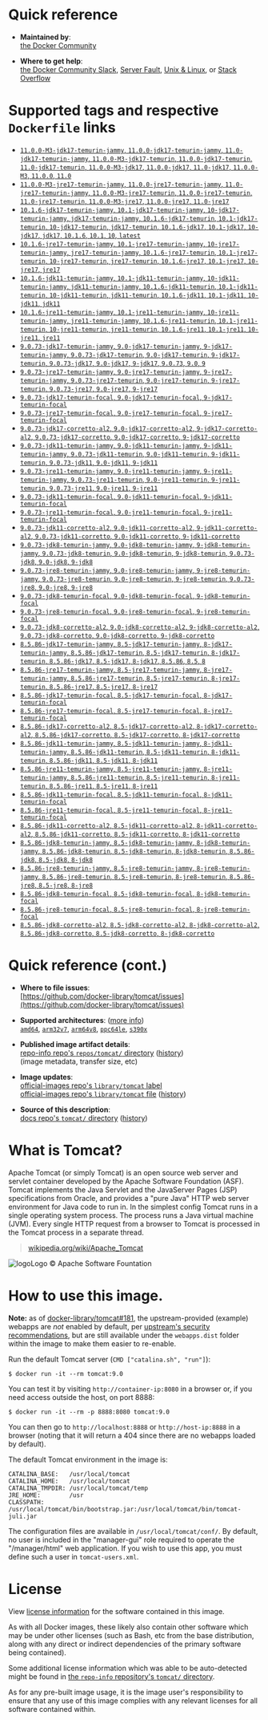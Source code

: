 <!--

********************************************************************************

WARNING:

    DO NOT EDIT "tomcat/README.md"

    IT IS AUTO-GENERATED

    (from the other files in "tomcat/" combined with a set of templates)

********************************************************************************

-->

# Quick reference

-	**Maintained by**:  
	[the Docker Community](https://github.com/docker-library/tomcat)

-	**Where to get help**:  
	[the Docker Community Slack](https://dockr.ly/comm-slack), [Server Fault](https://serverfault.com/help/on-topic), [Unix & Linux](https://unix.stackexchange.com/help/on-topic), or [Stack Overflow](https://stackoverflow.com/help/on-topic)

# Supported tags and respective `Dockerfile` links

-	[`11.0.0-M3-jdk17-temurin-jammy`, `11.0.0-jdk17-temurin-jammy`, `11.0-jdk17-temurin-jammy`, `11.0.0-M3-jdk17-temurin`, `11.0.0-jdk17-temurin`, `11.0-jdk17-temurin`, `11.0.0-M3-jdk17`, `11.0.0-jdk17`, `11.0-jdk17`, `11.0.0-M3`, `11.0.0`, `11.0`](https://github.com/docker-library/tomcat/blob/f86b4075f8da2559db0563e9114061e51a79b52d/11.0/jdk17/temurin-jammy/Dockerfile)
-	[`11.0.0-M3-jre17-temurin-jammy`, `11.0.0-jre17-temurin-jammy`, `11.0-jre17-temurin-jammy`, `11.0.0-M3-jre17-temurin`, `11.0.0-jre17-temurin`, `11.0-jre17-temurin`, `11.0.0-M3-jre17`, `11.0.0-jre17`, `11.0-jre17`](https://github.com/docker-library/tomcat/blob/f86b4075f8da2559db0563e9114061e51a79b52d/11.0/jre17/temurin-jammy/Dockerfile)
-	[`10.1.6-jdk17-temurin-jammy`, `10.1-jdk17-temurin-jammy`, `10-jdk17-temurin-jammy`, `jdk17-temurin-jammy`, `10.1.6-jdk17-temurin`, `10.1-jdk17-temurin`, `10-jdk17-temurin`, `jdk17-temurin`, `10.1.6-jdk17`, `10.1-jdk17`, `10-jdk17`, `jdk17`, `10.1.6`, `10.1`, `10`, `latest`](https://github.com/docker-library/tomcat/blob/58b6dabfaa3c6f1298f75b756703e641e74c944c/10.1/jdk17/temurin-jammy/Dockerfile)
-	[`10.1.6-jre17-temurin-jammy`, `10.1-jre17-temurin-jammy`, `10-jre17-temurin-jammy`, `jre17-temurin-jammy`, `10.1.6-jre17-temurin`, `10.1-jre17-temurin`, `10-jre17-temurin`, `jre17-temurin`, `10.1.6-jre17`, `10.1-jre17`, `10-jre17`, `jre17`](https://github.com/docker-library/tomcat/blob/58b6dabfaa3c6f1298f75b756703e641e74c944c/10.1/jre17/temurin-jammy/Dockerfile)
-	[`10.1.6-jdk11-temurin-jammy`, `10.1-jdk11-temurin-jammy`, `10-jdk11-temurin-jammy`, `jdk11-temurin-jammy`, `10.1.6-jdk11-temurin`, `10.1-jdk11-temurin`, `10-jdk11-temurin`, `jdk11-temurin`, `10.1.6-jdk11`, `10.1-jdk11`, `10-jdk11`, `jdk11`](https://github.com/docker-library/tomcat/blob/58b6dabfaa3c6f1298f75b756703e641e74c944c/10.1/jdk11/temurin-jammy/Dockerfile)
-	[`10.1.6-jre11-temurin-jammy`, `10.1-jre11-temurin-jammy`, `10-jre11-temurin-jammy`, `jre11-temurin-jammy`, `10.1.6-jre11-temurin`, `10.1-jre11-temurin`, `10-jre11-temurin`, `jre11-temurin`, `10.1.6-jre11`, `10.1-jre11`, `10-jre11`, `jre11`](https://github.com/docker-library/tomcat/blob/58b6dabfaa3c6f1298f75b756703e641e74c944c/10.1/jre11/temurin-jammy/Dockerfile)
-	[`9.0.73-jdk17-temurin-jammy`, `9.0-jdk17-temurin-jammy`, `9-jdk17-temurin-jammy`, `9.0.73-jdk17-temurin`, `9.0-jdk17-temurin`, `9-jdk17-temurin`, `9.0.73-jdk17`, `9.0-jdk17`, `9-jdk17`, `9.0.73`, `9.0`, `9`](https://github.com/docker-library/tomcat/blob/57c5b98cf41d9a7461f4c1f3ab36e59a5d7d5ff9/9.0/jdk17/temurin-jammy/Dockerfile)
-	[`9.0.73-jre17-temurin-jammy`, `9.0-jre17-temurin-jammy`, `9-jre17-temurin-jammy`, `9.0.73-jre17-temurin`, `9.0-jre17-temurin`, `9-jre17-temurin`, `9.0.73-jre17`, `9.0-jre17`, `9-jre17`](https://github.com/docker-library/tomcat/blob/57c5b98cf41d9a7461f4c1f3ab36e59a5d7d5ff9/9.0/jre17/temurin-jammy/Dockerfile)
-	[`9.0.73-jdk17-temurin-focal`, `9.0-jdk17-temurin-focal`, `9-jdk17-temurin-focal`](https://github.com/docker-library/tomcat/blob/57c5b98cf41d9a7461f4c1f3ab36e59a5d7d5ff9/9.0/jdk17/temurin-focal/Dockerfile)
-	[`9.0.73-jre17-temurin-focal`, `9.0-jre17-temurin-focal`, `9-jre17-temurin-focal`](https://github.com/docker-library/tomcat/blob/57c5b98cf41d9a7461f4c1f3ab36e59a5d7d5ff9/9.0/jre17/temurin-focal/Dockerfile)
-	[`9.0.73-jdk17-corretto-al2`, `9.0-jdk17-corretto-al2`, `9-jdk17-corretto-al2`, `9.0.73-jdk17-corretto`, `9.0-jdk17-corretto`, `9-jdk17-corretto`](https://github.com/docker-library/tomcat/blob/57c5b98cf41d9a7461f4c1f3ab36e59a5d7d5ff9/9.0/jdk17/corretto-al2/Dockerfile)
-	[`9.0.73-jdk11-temurin-jammy`, `9.0-jdk11-temurin-jammy`, `9-jdk11-temurin-jammy`, `9.0.73-jdk11-temurin`, `9.0-jdk11-temurin`, `9-jdk11-temurin`, `9.0.73-jdk11`, `9.0-jdk11`, `9-jdk11`](https://github.com/docker-library/tomcat/blob/57c5b98cf41d9a7461f4c1f3ab36e59a5d7d5ff9/9.0/jdk11/temurin-jammy/Dockerfile)
-	[`9.0.73-jre11-temurin-jammy`, `9.0-jre11-temurin-jammy`, `9-jre11-temurin-jammy`, `9.0.73-jre11-temurin`, `9.0-jre11-temurin`, `9-jre11-temurin`, `9.0.73-jre11`, `9.0-jre11`, `9-jre11`](https://github.com/docker-library/tomcat/blob/57c5b98cf41d9a7461f4c1f3ab36e59a5d7d5ff9/9.0/jre11/temurin-jammy/Dockerfile)
-	[`9.0.73-jdk11-temurin-focal`, `9.0-jdk11-temurin-focal`, `9-jdk11-temurin-focal`](https://github.com/docker-library/tomcat/blob/57c5b98cf41d9a7461f4c1f3ab36e59a5d7d5ff9/9.0/jdk11/temurin-focal/Dockerfile)
-	[`9.0.73-jre11-temurin-focal`, `9.0-jre11-temurin-focal`, `9-jre11-temurin-focal`](https://github.com/docker-library/tomcat/blob/57c5b98cf41d9a7461f4c1f3ab36e59a5d7d5ff9/9.0/jre11/temurin-focal/Dockerfile)
-	[`9.0.73-jdk11-corretto-al2`, `9.0-jdk11-corretto-al2`, `9-jdk11-corretto-al2`, `9.0.73-jdk11-corretto`, `9.0-jdk11-corretto`, `9-jdk11-corretto`](https://github.com/docker-library/tomcat/blob/57c5b98cf41d9a7461f4c1f3ab36e59a5d7d5ff9/9.0/jdk11/corretto-al2/Dockerfile)
-	[`9.0.73-jdk8-temurin-jammy`, `9.0-jdk8-temurin-jammy`, `9-jdk8-temurin-jammy`, `9.0.73-jdk8-temurin`, `9.0-jdk8-temurin`, `9-jdk8-temurin`, `9.0.73-jdk8`, `9.0-jdk8`, `9-jdk8`](https://github.com/docker-library/tomcat/blob/57c5b98cf41d9a7461f4c1f3ab36e59a5d7d5ff9/9.0/jdk8/temurin-jammy/Dockerfile)
-	[`9.0.73-jre8-temurin-jammy`, `9.0-jre8-temurin-jammy`, `9-jre8-temurin-jammy`, `9.0.73-jre8-temurin`, `9.0-jre8-temurin`, `9-jre8-temurin`, `9.0.73-jre8`, `9.0-jre8`, `9-jre8`](https://github.com/docker-library/tomcat/blob/57c5b98cf41d9a7461f4c1f3ab36e59a5d7d5ff9/9.0/jre8/temurin-jammy/Dockerfile)
-	[`9.0.73-jdk8-temurin-focal`, `9.0-jdk8-temurin-focal`, `9-jdk8-temurin-focal`](https://github.com/docker-library/tomcat/blob/57c5b98cf41d9a7461f4c1f3ab36e59a5d7d5ff9/9.0/jdk8/temurin-focal/Dockerfile)
-	[`9.0.73-jre8-temurin-focal`, `9.0-jre8-temurin-focal`, `9-jre8-temurin-focal`](https://github.com/docker-library/tomcat/blob/57c5b98cf41d9a7461f4c1f3ab36e59a5d7d5ff9/9.0/jre8/temurin-focal/Dockerfile)
-	[`9.0.73-jdk8-corretto-al2`, `9.0-jdk8-corretto-al2`, `9-jdk8-corretto-al2`, `9.0.73-jdk8-corretto`, `9.0-jdk8-corretto`, `9-jdk8-corretto`](https://github.com/docker-library/tomcat/blob/57c5b98cf41d9a7461f4c1f3ab36e59a5d7d5ff9/9.0/jdk8/corretto-al2/Dockerfile)
-	[`8.5.86-jdk17-temurin-jammy`, `8.5-jdk17-temurin-jammy`, `8-jdk17-temurin-jammy`, `8.5.86-jdk17-temurin`, `8.5-jdk17-temurin`, `8-jdk17-temurin`, `8.5.86-jdk17`, `8.5-jdk17`, `8-jdk17`, `8.5.86`, `8.5`, `8`](https://github.com/docker-library/tomcat/blob/d714957148f7f8fafeb023f9d69f86b77d410399/8.5/jdk17/temurin-jammy/Dockerfile)
-	[`8.5.86-jre17-temurin-jammy`, `8.5-jre17-temurin-jammy`, `8-jre17-temurin-jammy`, `8.5.86-jre17-temurin`, `8.5-jre17-temurin`, `8-jre17-temurin`, `8.5.86-jre17`, `8.5-jre17`, `8-jre17`](https://github.com/docker-library/tomcat/blob/d714957148f7f8fafeb023f9d69f86b77d410399/8.5/jre17/temurin-jammy/Dockerfile)
-	[`8.5.86-jdk17-temurin-focal`, `8.5-jdk17-temurin-focal`, `8-jdk17-temurin-focal`](https://github.com/docker-library/tomcat/blob/d714957148f7f8fafeb023f9d69f86b77d410399/8.5/jdk17/temurin-focal/Dockerfile)
-	[`8.5.86-jre17-temurin-focal`, `8.5-jre17-temurin-focal`, `8-jre17-temurin-focal`](https://github.com/docker-library/tomcat/blob/d714957148f7f8fafeb023f9d69f86b77d410399/8.5/jre17/temurin-focal/Dockerfile)
-	[`8.5.86-jdk17-corretto-al2`, `8.5-jdk17-corretto-al2`, `8-jdk17-corretto-al2`, `8.5.86-jdk17-corretto`, `8.5-jdk17-corretto`, `8-jdk17-corretto`](https://github.com/docker-library/tomcat/blob/d714957148f7f8fafeb023f9d69f86b77d410399/8.5/jdk17/corretto-al2/Dockerfile)
-	[`8.5.86-jdk11-temurin-jammy`, `8.5-jdk11-temurin-jammy`, `8-jdk11-temurin-jammy`, `8.5.86-jdk11-temurin`, `8.5-jdk11-temurin`, `8-jdk11-temurin`, `8.5.86-jdk11`, `8.5-jdk11`, `8-jdk11`](https://github.com/docker-library/tomcat/blob/d714957148f7f8fafeb023f9d69f86b77d410399/8.5/jdk11/temurin-jammy/Dockerfile)
-	[`8.5.86-jre11-temurin-jammy`, `8.5-jre11-temurin-jammy`, `8-jre11-temurin-jammy`, `8.5.86-jre11-temurin`, `8.5-jre11-temurin`, `8-jre11-temurin`, `8.5.86-jre11`, `8.5-jre11`, `8-jre11`](https://github.com/docker-library/tomcat/blob/d714957148f7f8fafeb023f9d69f86b77d410399/8.5/jre11/temurin-jammy/Dockerfile)
-	[`8.5.86-jdk11-temurin-focal`, `8.5-jdk11-temurin-focal`, `8-jdk11-temurin-focal`](https://github.com/docker-library/tomcat/blob/d714957148f7f8fafeb023f9d69f86b77d410399/8.5/jdk11/temurin-focal/Dockerfile)
-	[`8.5.86-jre11-temurin-focal`, `8.5-jre11-temurin-focal`, `8-jre11-temurin-focal`](https://github.com/docker-library/tomcat/blob/d714957148f7f8fafeb023f9d69f86b77d410399/8.5/jre11/temurin-focal/Dockerfile)
-	[`8.5.86-jdk11-corretto-al2`, `8.5-jdk11-corretto-al2`, `8-jdk11-corretto-al2`, `8.5.86-jdk11-corretto`, `8.5-jdk11-corretto`, `8-jdk11-corretto`](https://github.com/docker-library/tomcat/blob/d714957148f7f8fafeb023f9d69f86b77d410399/8.5/jdk11/corretto-al2/Dockerfile)
-	[`8.5.86-jdk8-temurin-jammy`, `8.5-jdk8-temurin-jammy`, `8-jdk8-temurin-jammy`, `8.5.86-jdk8-temurin`, `8.5-jdk8-temurin`, `8-jdk8-temurin`, `8.5.86-jdk8`, `8.5-jdk8`, `8-jdk8`](https://github.com/docker-library/tomcat/blob/d714957148f7f8fafeb023f9d69f86b77d410399/8.5/jdk8/temurin-jammy/Dockerfile)
-	[`8.5.86-jre8-temurin-jammy`, `8.5-jre8-temurin-jammy`, `8-jre8-temurin-jammy`, `8.5.86-jre8-temurin`, `8.5-jre8-temurin`, `8-jre8-temurin`, `8.5.86-jre8`, `8.5-jre8`, `8-jre8`](https://github.com/docker-library/tomcat/blob/d714957148f7f8fafeb023f9d69f86b77d410399/8.5/jre8/temurin-jammy/Dockerfile)
-	[`8.5.86-jdk8-temurin-focal`, `8.5-jdk8-temurin-focal`, `8-jdk8-temurin-focal`](https://github.com/docker-library/tomcat/blob/d714957148f7f8fafeb023f9d69f86b77d410399/8.5/jdk8/temurin-focal/Dockerfile)
-	[`8.5.86-jre8-temurin-focal`, `8.5-jre8-temurin-focal`, `8-jre8-temurin-focal`](https://github.com/docker-library/tomcat/blob/d714957148f7f8fafeb023f9d69f86b77d410399/8.5/jre8/temurin-focal/Dockerfile)
-	[`8.5.86-jdk8-corretto-al2`, `8.5-jdk8-corretto-al2`, `8-jdk8-corretto-al2`, `8.5.86-jdk8-corretto`, `8.5-jdk8-corretto`, `8-jdk8-corretto`](https://github.com/docker-library/tomcat/blob/d714957148f7f8fafeb023f9d69f86b77d410399/8.5/jdk8/corretto-al2/Dockerfile)

# Quick reference (cont.)

-	**Where to file issues**:  
	[https://github.com/docker-library/tomcat/issues](https://github.com/docker-library/tomcat/issues)

-	**Supported architectures**: ([more info](https://github.com/docker-library/official-images#architectures-other-than-amd64))  
	[`amd64`](https://hub.docker.com/r/amd64/tomcat/), [`arm32v7`](https://hub.docker.com/r/arm32v7/tomcat/), [`arm64v8`](https://hub.docker.com/r/arm64v8/tomcat/), [`ppc64le`](https://hub.docker.com/r/ppc64le/tomcat/), [`s390x`](https://hub.docker.com/r/s390x/tomcat/)

-	**Published image artifact details**:  
	[repo-info repo's `repos/tomcat/` directory](https://github.com/docker-library/repo-info/blob/master/repos/tomcat) ([history](https://github.com/docker-library/repo-info/commits/master/repos/tomcat))  
	(image metadata, transfer size, etc)

-	**Image updates**:  
	[official-images repo's `library/tomcat` label](https://github.com/docker-library/official-images/issues?q=label%3Alibrary%2Ftomcat)  
	[official-images repo's `library/tomcat` file](https://github.com/docker-library/official-images/blob/master/library/tomcat) ([history](https://github.com/docker-library/official-images/commits/master/library/tomcat))

-	**Source of this description**:  
	[docs repo's `tomcat/` directory](https://github.com/docker-library/docs/tree/master/tomcat) ([history](https://github.com/docker-library/docs/commits/master/tomcat))

# What is Tomcat?

Apache Tomcat (or simply Tomcat) is an open source web server and servlet container developed by the Apache Software Foundation (ASF). Tomcat implements the Java Servlet and the JavaServer Pages (JSP) specifications from Oracle, and provides a "pure Java" HTTP web server environment for Java code to run in. In the simplest config Tomcat runs in a single operating system process. The process runs a Java virtual machine (JVM). Every single HTTP request from a browser to Tomcat is processed in the Tomcat process in a separate thread.

> [wikipedia.org/wiki/Apache_Tomcat](https://en.wikipedia.org/wiki/Apache_Tomcat)

![logo](https://raw.githubusercontent.com/docker-library/docs/8e31eb93a02d504d0cfe1da435aa31b377fc627d/tomcat/logo.png)Logo &copy; Apache Software Fountation

# How to use this image.

**Note:** as of [docker-library/tomcat#181](https://github.com/docker-library/tomcat/pull/181), the upstream-provided (example) webapps are *not* enabled by default, per [upstream's security recommendations](https://tomcat.apache.org/tomcat-9.0-doc/security-howto.html#Default_web_applications), but are still available under the `webapps.dist` folder within the image to make them easier to re-enable.

Run the default Tomcat server (`CMD ["catalina.sh", "run"]`):

```console
$ docker run -it --rm tomcat:9.0
```

You can test it by visiting `http://container-ip:8080` in a browser or, if you need access outside the host, on port 8888:

```console
$ docker run -it --rm -p 8888:8080 tomcat:9.0
```

You can then go to `http://localhost:8888` or `http://host-ip:8888` in a browser (noting that it will return a 404 since there are no webapps loaded by default).

The default Tomcat environment in the image is:

	CATALINA_BASE:   /usr/local/tomcat
	CATALINA_HOME:   /usr/local/tomcat
	CATALINA_TMPDIR: /usr/local/tomcat/temp
	JRE_HOME:        /usr
	CLASSPATH:       /usr/local/tomcat/bin/bootstrap.jar:/usr/local/tomcat/bin/tomcat-juli.jar

The configuration files are available in `/usr/local/tomcat/conf/`. By default, no user is included in the "manager-gui" role required to operate the "/manager/html" web application. If you wish to use this app, you must define such a user in `tomcat-users.xml`.

# License

View [license information](https://www.apache.org/licenses/LICENSE-2.0) for the software contained in this image.

As with all Docker images, these likely also contain other software which may be under other licenses (such as Bash, etc from the base distribution, along with any direct or indirect dependencies of the primary software being contained).

Some additional license information which was able to be auto-detected might be found in [the `repo-info` repository's `tomcat/` directory](https://github.com/docker-library/repo-info/tree/master/repos/tomcat).

As for any pre-built image usage, it is the image user's responsibility to ensure that any use of this image complies with any relevant licenses for all software contained within.
